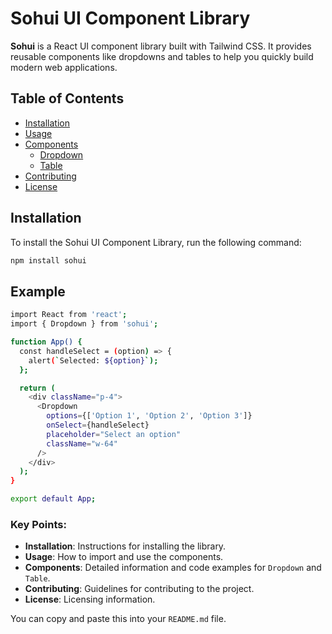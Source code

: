 # Sohui UI Component Library

**Sohui** is a React UI component library built with Tailwind CSS. It provides reusable components like dropdowns and tables to help you quickly build modern web applications.

## Table of Contents

-  [Installation](#installation)
-  [Usage](#usage)
-  [Components](#components)
   -  [Dropdown](#dropdown)
   -  [Table](#table)
-  [Contributing](#contributing)
-  [License](#license)

## Installation

To install the Sohui UI Component Library, run the following command:

```bash
npm install sohui
```

## Example

```bash
import React from 'react';
import { Dropdown } from 'sohui';

function App() {
  const handleSelect = (option) => {
    alert(`Selected: ${option}`);
  };

  return (
    <div className="p-4">
      <Dropdown
        options={['Option 1', 'Option 2', 'Option 3']}
        onSelect={handleSelect}
        placeholder="Select an option"
        className="w-64"
      />
    </div>
  );
}

export default App;

```

### Key Points:

-  **Installation**: Instructions for installing the library.
-  **Usage**: How to import and use the components.
-  **Components**: Detailed information and code examples for `Dropdown` and `Table`.
-  **Contributing**: Guidelines for contributing to the project.
-  **License**: Licensing information.

You can copy and paste this into your `README.md` file.
